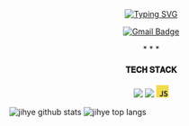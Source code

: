 <div align="center">
<a href="https://git.io/typing-svg">
<img src="https://readme-typing-svg.demolab.com?font=Fira+Code&pause=1000&color=F2F71E&center=true&vCenter=true&width=435&lines=I'm+jihyezzang~" alt="Typing SVG" />
</a>

[![Gmail Badge](https://img.shields.io/badge/Gmail-cd5b58?style=flat-square&logo=Gmail&logoColor=white&link=mailto:kwonjhjyj3@gmail.com)](mailto:kwonjhjyj3@gmail.com)

  <p>* * * </p>
</div>

<div align="center">
  <h4> 𝐓𝐄𝐂𝐇 𝐒𝐓𝐀𝐂𝐊 </h4>
  
   <p>
    <code><img height="22" src="https://user-images.githubusercontent.com/104605709/189590833-9b1c9bfa-9c86-4e91-a920-2f771ee42d87.png"></code>
    <code><img height="22" src="https://user-images.githubusercontent.com/104605709/189591092-346e326b-2fe2-405c-b00b-e76fcf71c2ae.png"></code>
    <code><img height="22" src="https://raw.githubusercontent.com/github/explore/80688e429a7d4ef2fca1e82350fe8e3517d3494d/topics/javascript/javascript.png"></code>
  </p>
  
</div>

<img alt="jihye github stats" width="30.5%" src="https://github-readme-stats.vercel.app/api?username=jhfrontend" />
<img alt="jihye top langs" width="30%" src="https://github-readme-stats.vercel.app/api/top-langs/?username=jhfrontend&langs_count=8" />
